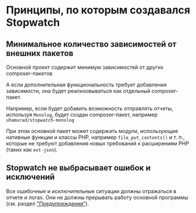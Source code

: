 
Принципы, по которым создавался Stopwatch
========================

Минимальное количество зависимостей от внешних пакетов
------------------------------------------------------

Основной проект содержит минимум зависимостей от других composer-пакетов

А если дополнительная функциональность требует добавления зависимости, она будет реализовываться как отдельный composer-пакет.

Например, если будет добавить возможность отправлять отчеты, используя `Monolog`, будет создан composer-пакет, например `uhamurad/stopwatch-monolog`

При этом основной пакет может содержать модули, использующие нативные функции и классы PHP, например `file_put_contents()` и т. п., которые не требуют добавления новых требований к расширениям PHP (таких как `ext-json`).


Stopwatch не выбрасывает ошибок и исключений
------------------------------------------------------

Все ошибочные и исключительные ситуации должны отражаться в отчете и логах. Они не должны прерывать работу основной программы (см. раздел ["Предупреждения"](Notices.md)).

